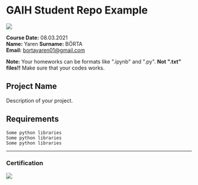 # GAIH Student Repo Example
![](img/newlogo.png)

**Course Date:** 08.03.2021  
**Name:** Yaren
**Surname:** BÖRTA  
**Email:** bortayaren01@gmail.com

**Note:** Your homeworks can be formats like ".ipynb" and ".py". **Not ".txt" files!!** Make sure that your codes works.  

## Project Name
Description of your project.

## Requirements
```
Some python libraries
Some python libraries
Some python libraries
```
---

### Certification
![](img/TopLearnerCertificate.png)

